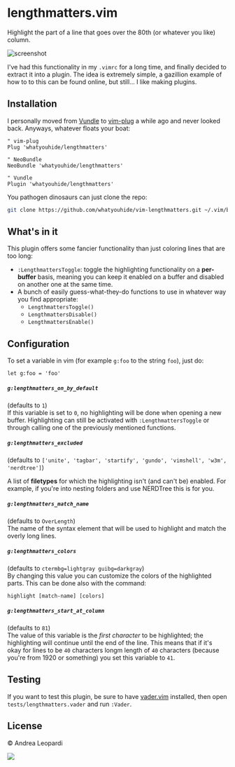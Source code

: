 # lengthmatters.vim

Highlight the part of a line that goes over the 80th (or whatever you like)
column.

![screenshot][screenshot]

I've had this functionality in my `.vimrc` for a long time, and finally decided
to extract it into a plugin. The idea is extremely simple, a gazillion example
of how to to this can be found online, but still... I like making plugins.

## Installation

I personally moved from [Vundle][vundle] to [vim-plug][vim-plug] a while ago and
never looked back. Anyways, whatever floats your boat:

``` viml
" vim-plug
Plug 'whatyouhide/lengthmatters'

" NeoBundle
NeoBundle 'whatyouhide/lengthmatters'

" Vundle
Plugin 'whatyouhide/lengthmatters'
```

You pathogen dinosaurs can just clone the repo:

``` bash
git clone https://github.com/whatyouhide/vim-lengthmatters.git ~/.vim/bundle
```


## What's in it

This plugin offers some fancier functionality than just coloring lines that are
too long:

- `:LengthmattersToggle`: toggle the highlighting functionality on a
    **per-buffer** basis, meaning you can keep it enabled on a buffer and
    disabled on another one at the same time.
- A bunch of easily guess-what-they-do functions to use in whatever way you find
    appropriate:
    * `LengthmattersToggle()`
    * `LengthmattersDisable()`
    * `LengthmattersEnable()`

## Configuration

To set a variable in vim (for example `g:foo` to the string `foo`), just do:

``` viml
let g:foo = 'foo'
```

##### `g:lengthmatters_on_by_default`

(defaults to `1`)  
If this variable is set to `0`, no highlighting will be done when opening a new
buffer. Highlighting can still be activated with `:LengthmattersToggle` or
through calling one of the previously mentioned functions.

##### `g:lengthmatters_excluded`

(defaults to
`['unite', 'tagbar', 'startify', 'gundo', 'vimshell', 'w3m',
'nerdtree']`)  

A list of **filetypes** for which the highlighting isn't (and can't be) enabled.
For example, if you're into nesting folders and use NERDTree this is for you.

##### `g:lengthmatters_match_name`

(defaults to `OverLength`)  
The name of the syntax element that will be used to highlight and match the
overly long lines.

##### `g:lengthmatters_colors`

(defaults to `ctermbg=lightgray guibg=darkgray`)  
By changing this value you can customize the colors of the highlighted parts.
This can be done also with the command:

``` viml
highlight [match-name] [colors]
```

##### `g:lengthmatters_start_at_column`

(defaults to `81`)  
The value of this variable is the *first character* to be highlighted; the
highlighting will continue until the end of the line. This means that if it's
okay for lines to be `40` characters longm length of `40` characters (because
you're from 1920 or something) you set this variable to `41`.


## Testing

If you want to test this plugin, be sure to have [vader.vim][vader] installed,
then open `tests/lengthmatters.vader` and run `:Vader`.

## License

&copy; Andrea Leopardi

[![][wtfpl-logo]][wtfpl]

[vundle]: https://github.com/gmarik/Vundle.vim
[vim-plug]: https://github.com/junegunn/vim-plug
[wtfpl]: http://www.wtfpl.net/
[wtfpl-logo]: http://www.wtfpl.net/wp-content/uploads/2012/12/logo-220x1601.png
[screenshot]: http://i.imgur.com/7lQRyRY.png "A screenshot of the plugin"
[vader]: https://github.com/junegunn/vader.vim
